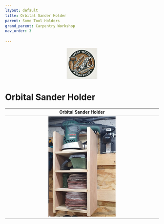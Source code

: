 ```yaml
---
layout: default
title: Orbital Sander Holder
parent: Some Tool Holders
grand_parent: Carpentry Workshop
nav_order: 3

---
```

<p align="center"> <img src="../../media/www_logo.png" width="20%" height="20%"/> </p>

# Orbital Sander Holder



|                                                                Orbital Sander Holder                                                                |
|:---------------------------------------------------------------------------------------------------------------------------------------------------:|
|         [<img alt="image" height="45%" src="/media/Sander Holder.jpg" width="45%"/>](https://garlatti.github.io/media/Sander%20Holder.jpg)          | 
